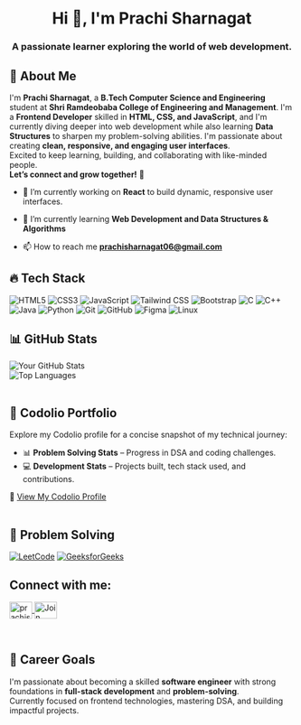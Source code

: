<h1 align="center">Hi 👋, I'm Prachi Sharnagat</h1>
<h3 align="center">A passionate learner exploring the world of web development.</h3>

## 💫 About Me

I'm **Prachi Sharnagat**, a **B.Tech Computer Science and Engineering** student at **Shri Ramdeobaba College of Engineering and Management**.
I'm a **Frontend Developer** skilled in **HTML, CSS, and JavaScript**, and I'm currently diving deeper into web development while also learning **Data Structures** to sharpen my problem-solving abilities.
I'm passionate about creating **clean, responsive, and engaging user interfaces**.  
Excited to keep learning, building, and collaborating with like-minded people.  
**Let’s connect and grow together!** 🚀

- 🔭 I’m currently working on **React** to build dynamic, responsive user interfaces.

- 🌱 I’m currently learning **Web Development and Data Structures & Algorithms**

- 📫 How to reach me **prachisharnagat06@gmail.com**


## 🔥 Tech Stack  
![HTML5](https://img.shields.io/badge/HTML5-E34F26?style=for-the-badge&logo=html5&logoColor=white) ![CSS3](https://img.shields.io/badge/CSS3-1572B6?style=for-the-badge&logo=css3&logoColor=white) ![JavaScript](https://img.shields.io/badge/JavaScript-F7DF1E?style=for-the-badge&logo=javascript&logoColor=black) ![Tailwind CSS](https://img.shields.io/badge/TailwindCSS-38B2AC?style=for-the-badge&logo=tailwind-css&logoColor=white) ![Bootstrap](https://img.shields.io/badge/Bootstrap-7952B3?style=for-the-badge&logo=bootstrap&logoColor=white) ![C](https://img.shields.io/badge/C_language-282C34?style=for-the-badge&logo=c&logoColor=61DAFB)
 ![C++](https://img.shields.io/badge/C++-00599C?style=for-the-badge&logo=c%2B%2B&logoColor=white) ![Java](https://img.shields.io/badge/Java-ED8B00?style=for-the-badge&logo=java&logoColor=white) ![Python](https://img.shields.io/badge/Python-3776AB?style=for-the-badge&logo=python&logoColor=white) ![Git](https://img.shields.io/badge/Git-F05032?style=for-the-badge&logo=git&logoColor=white) ![GitHub](https://img.shields.io/badge/GitHub-181717?style=for-the-badge&logo=github&logoColor=white) ![Figma](https://img.shields.io/badge/Figma-F24E1E?style=for-the-badge&logo=figma&logoColor=white) ![Linux](https://img.shields.io/badge/Linux-FCC624?style=for-the-badge&logo=linux&logoColor=black)


## 📊 GitHub Stats  
![Your GitHub Stats](https://github-readme-stats.vercel.app/api?username=prachi-sharnagat&show_icons=true&theme=tokyonight)  
![Top Languages](https://github-readme-stats.vercel.app/api/top-langs/?username=prachi-sharnagat&layout=compact&theme=tokyonight&cache_seconds=300)
<br>
<br>

## 🦉 Codolio Portfolio

Explore my Codolio profile for a concise snapshot of my technical journey:

- 📊 **Problem Solving Stats** – Progress in DSA and coding challenges.
- 💻 **Development Stats** – Projects built, tech stack used, and contributions.

🔗 [View My Codolio Profile](https://codolio.com/profile/Prachi_Sharnagat)
<br>
<br>

## 🧠 Problem Solving
[![LeetCode](https://img.shields.io/badge/LeetCode-FFA116?style=for-the-badge&logo=leetcode&logoColor=black)](https://leetcode.com/Prachi_Sharnagat/)
[![GeeksforGeeks](https://img.shields.io/badge/GeeksforGeeks-2F8D46?style=for-the-badge&logo=geeksforgeeks&logoColor=white)](https://www.geeksforgeeks.org/user/misscoder06/)
<br>


<h2 align="left">Connect with me:</h2>
<p align="left">
  <a href="https://www.linkedin.com/in/prachisharnagat" target="_blank" rel="noopener noreferrer">
    <img align="center" src="https://raw.githubusercontent.com/rahuldkjain/github-profile-readme-generator/master/src/images/icons/Social/linked-in-alt.svg" alt="prachisharnagat" height="30" width="40" />
  </a>
  <a href="https://discord.gg/NEhevmzQ" target="_blank" rel="noopener noreferrer">
    <img align="center" src="https://raw.githubusercontent.com/rahuldkjain/github-profile-readme-generator/master/src/images/icons/Social/discord.svg" alt="Join Discord" height="30" width="40" />
  </a>
</p>
<br>

## 🎯 Career Goals  
I'm passionate about becoming a skilled **software engineer** with strong foundations in **full-stack development** and **problem-solving**.  
Currently focused on frontend technologies, mastering DSA, and building impactful projects.





